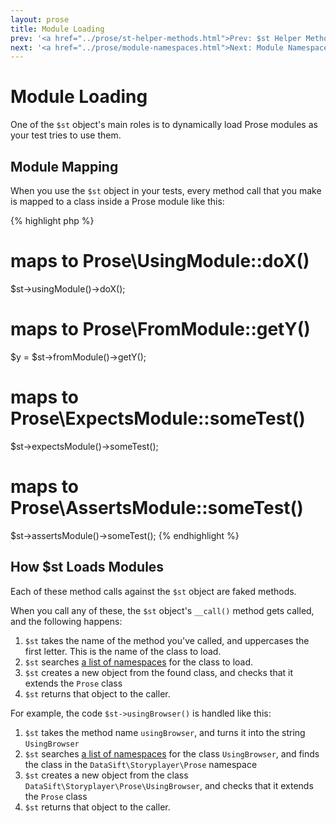 ```yaml
---
layout: prose
title: Module Loading
prev: '<a href="../prose/st-helper-methods.html">Prev: $st Helper Methods</a>'
next: '<a href="../prose/module-namespaces.html">Next: Module Namespaces</a>'
---
```


# Module Loading

One of the `$st` object's main roles is to dynamically load Prose modules as your test tries to use them.

## Module Mapping

When you use the `$st` object in your tests, every method call that you make is mapped to a class inside a Prose module like this:

{% highlight php %}
# maps to Prose\UsingModule::doX()
$st->usingModule()->doX();

# maps to Prose\FromModule::getY()
$y = $st->fromModule()->getY();

# maps to Prose\ExpectsModule::someTest()
$st->expectsModule()->someTest();

# maps to Prose\AssertsModule::someTest()
$st->assertsModule()->someTest();
{% endhighlight %}

## How $st Loads Modules

Each of these method calls against the `$st` object are faked methods.

When you call any of these, the `$st` object's `__call()` method gets called, and the following happens:

1. `$st` takes the name of the method you've called, and uppercases the first letter. This is the name of the class to load.
2. `$st` searches [a list of namespaces](module-namespaces.html) for the class to load.
3. `$st` creates a new object from the found class, and checks that it extends the `Prose` class
4. `$st` returns that object to the caller.

For example, the code `$st->usingBrowser()` is handled like this:

1. `$st` takes the method name `usingBrowser`, and turns it into the string `UsingBrowser`
2. `$st` searches [a list of namespaces](module-namespaces.html) for the class `UsingBrowser`, and finds the class in the `DataSift\Storyplayer\Prose` namespace
3. `$st` creates a new object from the class `DataSift\Storyplayer\Prose\UsingBrowser`, and checks that it extends the `Prose` class
4. `$st` returns that object to the caller.
